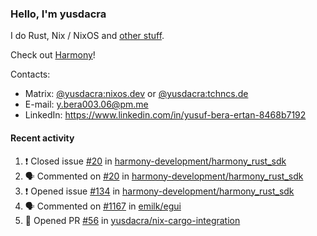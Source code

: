 ### Hello, I'm yusdacra

I do Rust, Nix / NixOS and [other stuff](https://yusdacra.gitlab.io/about).

Check out [Harmony](https://github.com/harmony-development)!

Contacts:
- Matrix: [@yusdacra:nixos.dev](https://matrix.to/#/@yusdacra:nixos.dev) or [@yusdacra:tchncs.de](https://matrix.to/#/@yusdacra:tchncs.de)
- E-mail: y.bera003.06@pm.me
- LinkedIn: https://www.linkedin.com/in/yusuf-bera-ertan-8468b7192

#### Recent activity

<!--START_SECTION:activity-->
1. ❗️ Closed issue [#20](https://github.com/harmony-development/harmony_rust_sdk/issues/20) in [harmony-development/harmony_rust_sdk](https://github.com/harmony-development/harmony_rust_sdk)
2. 🗣 Commented on [#20](https://github.com/harmony-development/harmony_rust_sdk/issues/20) in [harmony-development/harmony_rust_sdk](https://github.com/harmony-development/harmony_rust_sdk)
3. ❗️ Opened issue [#134](https://github.com/harmony-development/harmony_rust_sdk/issues/134) in [harmony-development/harmony_rust_sdk](https://github.com/harmony-development/harmony_rust_sdk)
4. 🗣 Commented on [#1167](https://github.com/emilk/egui/issues/1167) in [emilk/egui](https://github.com/emilk/egui)
5. 💪 Opened PR [#56](https://github.com/yusdacra/nix-cargo-integration/pull/56) in [yusdacra/nix-cargo-integration](https://github.com/yusdacra/nix-cargo-integration)
<!--END_SECTION:activity-->
